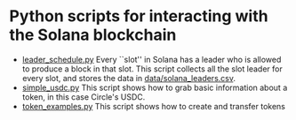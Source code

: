 # Python scripts for interacting with the Solana blockchain

* [leader_schedule.py](leader_schedule.py) Every ``slot'' in Solana has a leader who is allowed to produce a block in that slot.  This script collects all the slot leader for every slot, and stores the data in [data/solana_leaders.csv](data/solana_leaders.csv).
* [simple_usdc.py](simple_usdc.py) This script shows how to grab basic information about a token, in this case Circle's USDC.
* [token_examples.py](token_examples.py) This script shows how to create and transfer tokens

